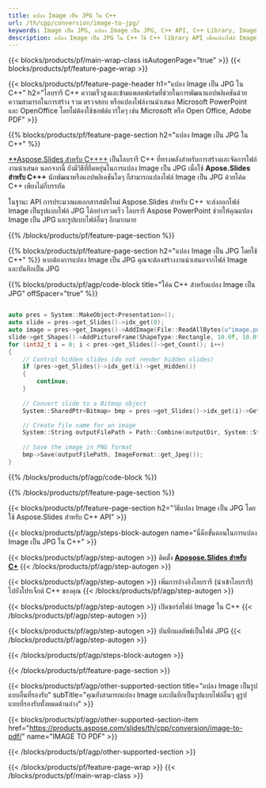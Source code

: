 ```yaml
---
title: แปลง Image เป็น JPG ใน C++
url: /th/cpp/conversion/image-to-jpg/
keywords: Image เป็น JPG, แปลง Image เป็น JPG, C++ API, C++ Library, Image, JPG
description: แปลง Image เป็น JPG ใน C++ ใช้ C++ library API เพื่อแปลงไฟล์ Image เป็น JPGs
---
```


{{< blocks/products/pf/main-wrap-class isAutogenPage="true" >}}
{{< blocks/products/pf/feature-page-wrap >}}

{{< blocks/products/pf/feature-page-header h1="แปลง Image เป็น JPG ใน C++" h2="ไลบรารี C++ ความเร็วสูงและข้ามแพลตฟอร์มที่ช่วยในการพัฒนาแอปพลิเคชันด้วยความสามารถในการสร้าง รวม ตรวจสอบ หรือแปลงไฟล์งานนำเสนอ Microsoft PowerPoint และ OpenOffice โดยไม่ต้องใช้ซอฟต์แวร์ใดๆ เช่น Microsoft หรือ Open Office, Adobe PDF" >}}

{{% blocks/products/pf/feature-page-section h2="แปลง Image เป็น JPG ใน C++" %}}

[**Aspose.Slides สำหรับ C++++](https://products.aspose.com/slides/th/cpp/) เป็นไลบรารี C++ ที่ทรงพลังสำหรับการสร้างและจัดการไฟล์งานนำเสนอ นอกจากนี้ ยังมีวิธีที่ยืดหยุ่นในการแปลง Image เป็น JPG เมื่อใช้ **Apose.Slides สำหรับ C+++** นักพัฒนาหรือแอปพลิเคชันใดๆ ก็สามารถแปลงไฟล์ Image เป็น JPG ด้วยโค้ด C++ เพียงไม่กี่บรรทัด

ในฐานะ API การประมวลผลเอกสารสมัยใหม่ Aspose.Slides สำหรับ C++ จะส่งออกไฟล์ Image เป็นรูปแบบไฟล์ JPG ได้อย่างรวดเร็ว ไลบรารี Aspose PowerPoint ช่วยให้คุณแปลง Image เป็น JPG และรูปแบบไฟล์อื่นๆ อีกมากมาย

{{% /blocks/products/pf/feature-page-section %}}

{{% blocks/products/pf/feature-page-section  h2="แปลง Image เป็น JPG โดยใช้ C++" %}}
หากต้องการแปลง Image เป็น JPG คุณจะต้องสร้างงานนำเสนอจากไฟล์ Image และบันทึกเป็น JPG

{{% blocks/products/pf/agp/code-block title="โค้ด C++ สำหรับแปลง Image เป็น JPG" offSpacer="true" %}}

```cpp

auto pres = System::MakeObject<Presentation>();
auto slide = pres->get_Slides()->idx_get(0);
auto image = pres->get_Images()->AddImage(File::ReadAllBytes(u"image.png"));
slide->get_Shapes()->AddPictureFrame(ShapeType::Rectangle, 10.0f, 10.0f, 100.0f, 100.0f, image);
for (int32_t i = 0; i < pres->get_Slides()->get_Count(); i++)
{
    // Control hidden slides (do not render hidden slides)
    if (pres->get_Slides()->idx_get(i)->get_Hidden())
    {
        continue;
    }
    
    // Convert slide to a Bitmap object
    System::SharedPtr<Bitmap> bmp = pres->get_Slides()->idx_get(i)->GetThumbnail(2.f, 2.f);

    // Create file name for an image
    System::String outputFilePath = Path::Combine(outputDir, System::String(u"Slide_") + i + u".jpg");
    
    // Save the image in PNG format
    bmp->Save(outputFilePath, ImageFormat::get_Jpeg());
}

```


{{% /blocks/products/pf/agp/code-block %}}

{{% /blocks/products/pf/feature-page-section %}}

{{< blocks/products/pf/feature-page-section  h2="วิธีแปลง Image เป็น JPG โดยใช้ Aspose.Slides สำหรับ C++ API" >}}

{{< blocks/products/pf/agp/steps-block-autogen name="นี่คือขั้นตอนในการแปลง Image เป็น JPG ใน C++" >}}

{{< blocks/products/pf/agp/step-autogen >}}
ติดตั้ง [**Aposose.Slides สำหรับ C+**](https://products.aspose.com/slides/th/cpp/)
{{< /blocks/products/pf/agp/step-autogen >}}

{{< blocks/products/pf/agp/step-autogen >}}
เพิ่มการอ้างอิงไลบรารี (นำเข้าไลบรารี) ไปยังโปรเจ็กต์ C++ ของคุณ
{{< /blocks/products/pf/agp/step-autogen >}}

{{< blocks/products/pf/agp/step-autogen >}}
เปิดซอร์สไฟล์ Image ใน C++
{{< /blocks/products/pf/agp/step-autogen >}}

{{< blocks/products/pf/agp/step-autogen >}}
บันทึกผลลัพธ์เป็นไฟล์ JPG
{{< /blocks/products/pf/agp/step-autogen >}}

{{< /blocks/products/pf/agp/steps-block-autogen >}}

{{< /blocks/products/pf/feature-page-section >}}

{{< blocks/products/pf/agp/other-supported-section title="แปลง Image เป็นรูปแบบอื่นที่รองรับ" subTitle="คุณยังสามารถแปลง Image และบันทึกเป็นรูปแบบไฟล์อื่นๆ ดูรูปแบบที่รองรับทั้งหมดด้านล่าง" >}}

{{< blocks/products/pf/agp/other-supported-section-item href="https://products.aspose.com/slides/th/cpp/conversion/image-to-pdf/" name="IMAGE TO PDF" >}}


{{< /blocks/products/pf/agp/other-supported-section >}}

{{< /blocks/products/pf/feature-page-wrap >}}
{{< /blocks/products/pf/main-wrap-class >}}